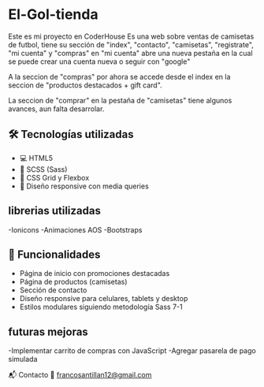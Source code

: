 # El-Gol-tienda
Este es mi proyecto en CoderHouse
Es una web sobre ventas de camisetas de futbol, tiene su sección de "index", "contacto", "camisetas", "registrate", "mi cuenta" y "compras"
en "mi cuenta" abre una nueva pestaña en la cual se puede crear una cuenta nueva o seguir con "google"

A la seccion de "compras" por ahora se accede desde el index en la seccion de "productos destacados + gift card".

La seccion de "comprar" en la pestaña de "camisetas" tiene algunos avances, aun falta desarrolar.

## 🛠 Tecnologías utilizadas

- 💻 HTML5
- 🎨 SCSS (Sass)
- 📐 CSS Grid y Flexbox
- 📱 Diseño responsive con media queries

## librerias utilizadas
-Ionicons
-Animaciones AOS
-Bootstraps

## 🎯 Funcionalidades

- Página de inicio con promociones destacadas
- Página de productos (camisetas)
- Sección de contacto
- Diseño responsive para celulares, tablets y desktop
- Estilos modulares siguiendo metodología Sass 7-1


## futuras mejoras

-Implementar carrito de compras con JavaScript
-Agregar pasarela de pago simulada


📬 Contacto
📧 francosantillan12@gmail.com


